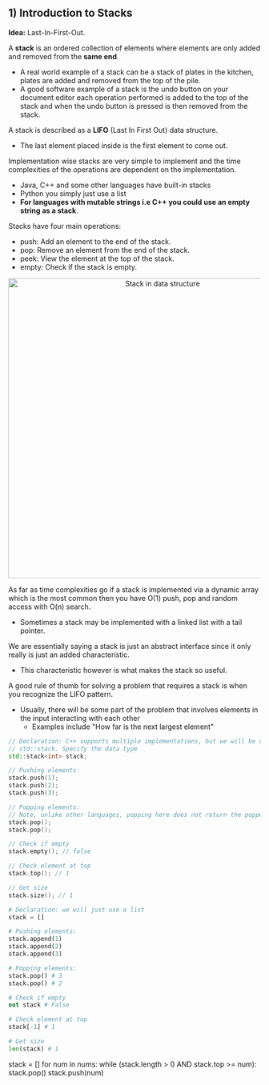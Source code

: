 ## 1) Introduction to **Stacks**

**Idea:** Last-In-First-Out.  

A **stack** is an ordered collection of elements where elements are only added and removed from the **same end**. 

- A real world example of a stack can be a stack of plates in the kitchen, plates are added and removed from the top of the pile.
- A good software example of a stack is the undo button on your document editor each operation performed is added to the top of the stack and when the undo button is pressed is then removed from the stack.

A stack is described as a **LIFO** (Last In First Out) data structure.
- The last element placed inside is the first element to come out.

Implementation wise stacks are very simple to implement and the time complexities of the operations are dependent on the implementation.
- Java, C++ and some other languages have built-in stacks
- Python you simply just use a list
- **For languages with mutable strings i.e C++ you could use an empty string as a stack**.

Stacks have four main operations:
- push: Add an element to the end of the stack.
- pop: Remove an element from the end of the stack.
- peek: View the element at the top of the stack.
- empty: Check if the stack is empty.

<p align="center">
  <img src="https://logicmojo.com/assets/dist/new_pages/images/stack-in-data-structure.webp"
       alt="Stack in data structure" width="600">
</p>


As far as time complexities go if a stack is implemented via a dynamic array which is the most common then you have O(1) push, pop and random access with O(n) search.
- Sometimes a stack may be implemented with a linked list with a tail pointer.

We are essentially saying a stack is just an abstract interface since it only really is just an added characteristic.
- This characteristic however is what makes the stack so useful.


A good rule of thumb for solving a problem that requires a stack is when you recognize the LIFO pattern.
- Usually, there will be some part of the problem that involves elements in the input interacting with each other
    - Examples include "How far is the next largest element"



```cpp
// Declaration: C++ supports multiple implementations, but we will be using
// std::stack. Specify the data type
std::stack<int> stack;

// Pushing elements:
stack.push(1);
stack.push(2);
stack.push(3);

// Popping elements:
// Note, unlike other languages, popping here does not return the popped value
stack.pop();
stack.pop();

// Check if empty
stack.empty(); // false

// Check element at top
stack.top(); // 1

// Get size
stack.size(); // 1

```

```python
# Declaration: we will just use a list
stack = []

# Pushing elements:
stack.append(1)
stack.append(2)
stack.append(3)

# Popping elements:
stack.pop() # 3
stack.pop() # 2

# Check if empty
not stack # False

# Check element at top
stack[-1] # 1

# Get size
len(stack) # 1

```


stack = []
for num in nums:
    while (stack.length > 0 AND stack.top >= num):
        stack.pop()
    stack.push(num)

